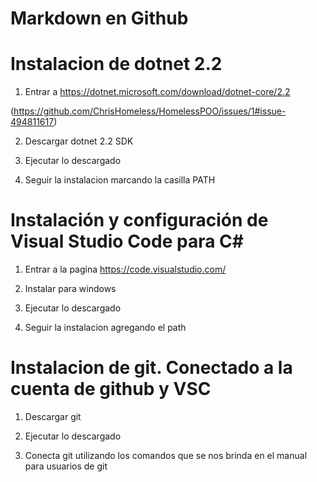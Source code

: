 # Markdown en Github

# Instalacion de dotnet 2.2

1. Entrar a https://dotnet.microsoft.com/download/dotnet-core/2.2

(https://github.com/ChrisHomeless/HomelessPOO/issues/1#issue-494811617)

2. Descargar dotnet 2.2 SDK

3. Ejecutar lo descargado

4. Seguir la instalacion marcando la casilla PATH

# Instalación y configuración de Visual Studio Code para C#

1. Entrar a la pagina https://code.visualstudio.com/

2. Instalar para windows

3. Ejecutar lo descargado

4. Seguir la instalacion agregando el path

# Instalacion de git. Conectado a la cuenta de github y VSC

1. Descargar git

2. Ejecutar lo descargado

2. Conecta git utilizando los comandos que se nos brinda en el manual para usuarios de git
